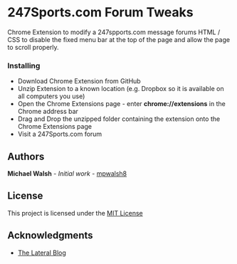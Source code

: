 # 247Sports.com Forum Tweaks

Chrome Extension to modify a 247spports.com message forums HTML / CSS to disable
the fixed menu bar at the top of the page and allow the page to scroll properly.

### Installing

* Download Chrome Extension from GitHub
* Unzip Extension to a known location (e.g. Dropbox so it is available on all computers you use)
* Open the Chrome Extensions page - enter **chrome://extensions** in the Chrome address bar
* Drag and Drop the unzipped folder containing the extension onto the Chrome Extensions page
* Visit a 247Sports.com forum


## Authors

**Michael Walsh** - *Initial work* - [mpwalsh8](https://github.com/mpwalsh8)

## License

This project is licensed under the [MIT License](https://opensource.org/licenses/MIT)

## Acknowledgments

* [The Lateral Blog](https://blog.lateral.io/2016/04/create-chrome-extension-modify-websites-html-css)
